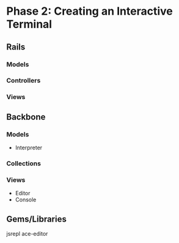 # Phase 2: Creating an Interactive Terminal

## Rails
### Models

### Controllers

### Views

## Backbone
### Models
* Interpreter

### Collections

### Views
* Editor
* Console

## Gems/Libraries
jsrepl
ace-editor
